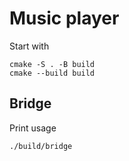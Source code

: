 # Music player

Start with
```
cmake -S . -B build
cmake --build build
```

## Bridge

Print usage
```
./build/bridge
```
